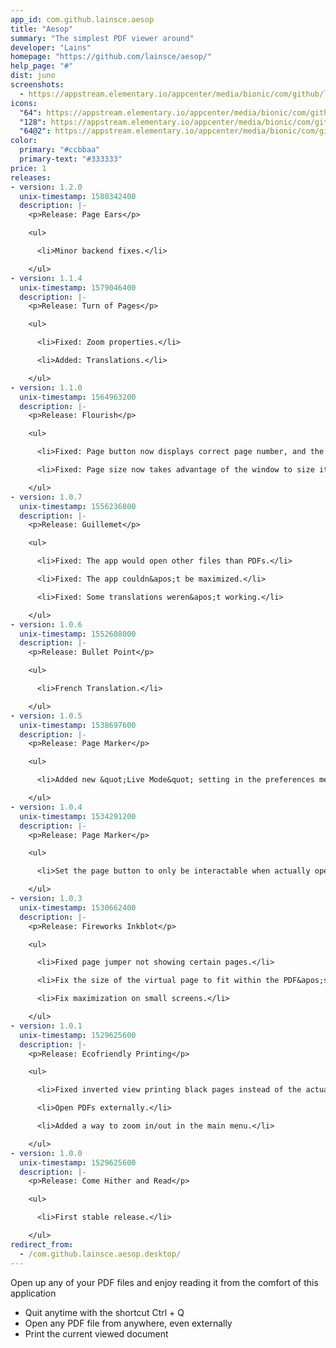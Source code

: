 ```yaml
---
app_id: com.github.lainsce.aesop
title: "Aesop"
summary: "The simplest PDF viewer around"
developer: "Lains"
homepage: "https://github.com/lainsce/aesop/"
help_page: "#"
dist: juno
screenshots:
  - https://appstream.elementary.io/appcenter/media/bionic/com/github/lainsce.aesop/D94A0CD8D0F4F73832ACC68832BAA1E2/screenshots/image-1_orig.png
icons:
  "64": https://appstream.elementary.io/appcenter/media/bionic/com/github/lainsce.aesop/D94A0CD8D0F4F73832ACC68832BAA1E2/icons/64x64/com.github.lainsce.aesop_com.github.lainsce.aesop.png
  "128": https://appstream.elementary.io/appcenter/media/bionic/com/github/lainsce.aesop/D94A0CD8D0F4F73832ACC68832BAA1E2/icons/128x128/com.github.lainsce.aesop_com.github.lainsce.aesop.png
  "64@2": https://appstream.elementary.io/appcenter/media/bionic/com/github/lainsce.aesop/D94A0CD8D0F4F73832ACC68832BAA1E2/icons/64x64@2/com.github.lainsce.aesop_com.github.lainsce.aesop.png
color:
  primary: "#ccbbaa"
  primary-text: "#333333"
price: 1
releases:
- version: 1.2.0
  unix-timestamp: 1580342400
  description: |-
    <p>Release: Page Ears</p>

    <ul>

      <li>Minor backend fixes.</li>

    </ul>
- version: 1.1.4
  unix-timestamp: 1579046400
  description: |-
    <p>Release: Turn of Pages</p>

    <ul>

      <li>Fixed: Zoom properties.</li>

      <li>Added: Translations.</li>

    </ul>
- version: 1.1.0
  unix-timestamp: 1564963200
  description: |-
    <p>Release: Flourish</p>

    <ul>

      <li>Fixed: Page button now displays correct page number, and the page on app opening is also correct.</li>

      <li>Fixed: Page size now takes advantage of the window to size itself.</li>

    </ul>
- version: 1.0.7
  unix-timestamp: 1556236800
  description: |-
    <p>Release: Guillemet</p>

    <ul>

      <li>Fixed: The app would open other files than PDFs.</li>

      <li>Fixed: The app couldn&apos;t be maximized.</li>

      <li>Fixed: Some translations weren&apos;t working.</li>

    </ul>
- version: 1.0.6
  unix-timestamp: 1552608000
  description: |-
    <p>Release: Bullet Point</p>

    <ul>

      <li>French Translation.</li>

    </ul>
- version: 1.0.5
  unix-timestamp: 1538697600
  description: |-
    <p>Release: Page Marker</p>

    <ul>

      <li>Added new &quot;Live Mode&quot; setting in the preferences menu.</li>

    </ul>
- version: 1.0.4
  unix-timestamp: 1534291200
  description: |-
    <p>Release: Page Marker</p>

    <ul>

      <li>Set the page button to only be interactable when actually opening PDFs.</li>

    </ul>
- version: 1.0.3
  unix-timestamp: 1530662400
  description: |-
    <p>Release: Fireworks Inkblot</p>

    <ul>

      <li>Fixed page jumper not showing certain pages.</li>

      <li>Fix the size of the virtual page to fit within the PDF&apos;s sizes.</li>

      <li>Fix maximization on small screens.</li>

    </ul>
- version: 1.0.1
  unix-timestamp: 1529625600
  description: |-
    <p>Release: Ecofriendly Printing</p>

    <ul>

      <li>Fixed inverted view printing black pages instead of the actual document.</li>

      <li>Open PDFs externally.</li>

      <li>Added a way to zoom in/out in the main menu.</li>

    </ul>
- version: 1.0.0
  unix-timestamp: 1529625600
  description: |-
    <p>Release: Come Hither and Read</p>

    <ul>

      <li>First stable release.</li>

    </ul>
redirect_from:
  - /com.github.lainsce.aesop.desktop/
---
```


<p>Open up any of your PDF files and enjoy reading it from the comfort of this application</p>
<ul>
  <li>Quit anytime with the shortcut Ctrl + Q</li>
  <li>Open any PDF file from anywhere, even externally</li>
  <li>Print the current viewed document</li>
</ul>
